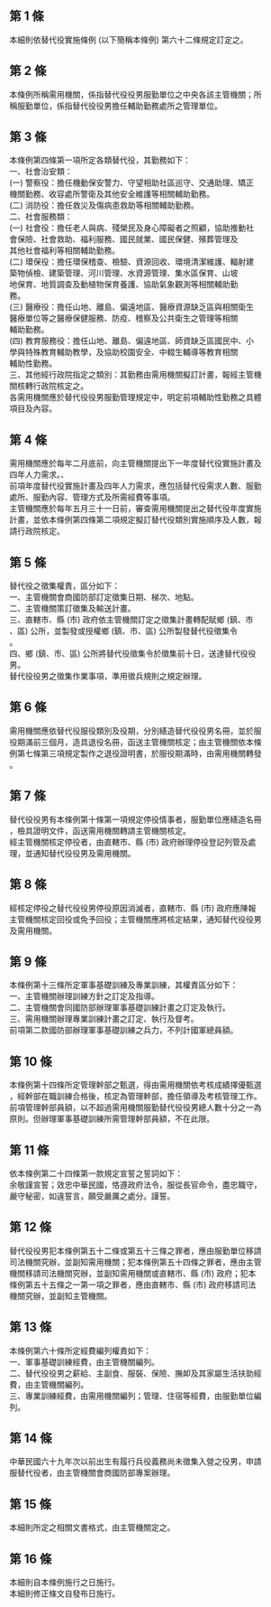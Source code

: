 第 1 條
-------
本細則依替代役實施條例 (以下簡稱本條例) 第六十二條規定訂定之。

第 2 條
-------
本條例所稱需用機關，係指替代役役男服勤單位之中央各該主管機關；所  
稱服勤單位，係指替代役役男擔任輔助勤務處所之管理單位。

第 3 條
-------
本條例第四條第一項所定各類替代役，其勤務如下：                    
一、社會治安類：                                                  
 (一) 警察役：擔任機動保安警力、守望相助社區巡守、交通助理、矯正  
      機關勤務、收容處所警衛及其他安全維護等相關輔助勤務。        
 (二) 消防役：擔任救災及傷病患救助等相關輔助勤務。                
二、社會服務類：                                                  
 (一) 社會役：擔任老人與病、殘榮民及身心障礙者之照顧，協助推動社  
      會保險、社會救助、福利服務、國民就業、國民保健、殯葬管理及  
      其他社會福利等相關輔助勤務。                                
 (二) 環保役：擔任環保稽查、檢驗、資源回收、環境清潔維護、輻射建  
      築物偵檢、建築管理、河川管理、水資源管理、集水區保育、山坡  
      地保育、地質調查及動植物保育養護、協助氣象觀測等相關輔助勤  
      務。                                                        
 (三) 醫療役：擔任山地、離島、偏遠地區、醫療資源缺乏區與相關衛生  
      醫療單位等之醫療保健服務、防疫、稽察及公共衛生之管理等相關  
      輔助勤務。                                                  
 (四) 教育服務役：擔任山地、離島、偏遠地區、師資缺乏區國民中、小  
      學與特殊教育輔助教學，及協助校園安全、中輟生輔導等教育相關  
      輔助性勤務。                                                
三、其他經行政院指定之類別：其勤務由需用機關擬訂計畫，報經主管機  
    關核轉行政院核定之。                                          
各需用機關應於替代役役男服勤管理規定中，明定前項輔助性勤務之具體  
項目及內容。

第 4 條
-------
需用機關應於每年二月底前，向主管機關提出下一年度替代役實施計畫及  
四年人力需求。、                                                  
前項年度替代役實施計畫及四年人力需求，應包括替代役需求人數、服勤  
處所、服勤內容、管理方式及所需經費等事項。                        
主管機關應於每年五月三十一日前，審查需用機關提出之替代役年度實施  
計畫，並依本條例第四條第二項規定擬訂替代役類別實施順序及人數，報  
請行政院核定。

第 5 條
-------
替代役之徵集權責，區分如下：  
一、主管機關會商國防部訂定徵集日期、梯次、地點。  
二、主管機關策訂徵集及輸送計畫。  
三、直轄市、縣 (市) 政府依主管機關訂定之徵集計畫轉配賦鄉 (鎮、市  
    、區) 公所，並製發或授權鄉 (鎮、市、區) 公所製發替代役徵集令  
    。  
四、鄉 (鎮、市、區) 公所將替代役徵集令於徵集前十日，送達替代役役  
    男。  
替代役役男之徵集作業事項，準用徵兵規則之規定辦理。

第 6 條
-------
需用機關應依替代役服役類別及役期，分別繕造替代役役男名冊，並於服  
役期滿前三個月，造具退役名冊，函送主管機關核定；由主管機關依本條  
例第七條第三項規定製作之退役證明書，於服役期滿時，由需用機關轉發  
。

第 7 條
-------
替代役役男有本條例第十條第一項規定停役情事者，服勤單位應繕造名冊  
，檢具證明文件，函送需用機關轉請主管機關核定。  
經主管機關核定停役者，由直轄市、縣 (市) 政府辦理停役登記列管及處  
理，並通知替代役役男及需用機關。

第 8 條
-------
經核定停役之替代役役男停役原因消滅者，直轄市、縣 (市) 政府應陳報  
主管機關核定回役或免予回役；主管機關應將核定結果，通知替代役役男  
及需用機關。

第 9 條
-------
本條例第十三條所定軍事基礎訓練及專業訓練，其權責區分如下：  
一、主管機關辦理訓練方針之訂定及指導。  
二、主管機關會同國防部辦理軍事基礎訓練計畫之訂定及執行。  
三、需用機關辦理專業訓練計畫之訂定、執行及督考。  
前項第二款國防部辦理軍事基礎訓練之兵力，不列計國軍總員額。

第 10 條
--------
本條例第十四條所定管理幹部之甄選，得由需用機關依考核成績擇優甄選  
，經幹部在職訓練合格後，核定為管理幹部，擔任領導及考核管理工作。  
前項管理幹部員額，以不超過需用機關服勤替代役役男總人數十分之一為  
原則。但辦理軍事基礎訓練所需管理幹部員額，不在此限。

第 11 條
--------
依本條例第二十四條第一款規定宣誓之誓詞如下：  
余敬謹宣誓；效忠中華民國，恪遵政府法令，服從長官命令，盡忠職守，  
嚴守秘密，如違誓言，願受嚴厲之處分。謹誓。

第 12 條
--------
替代役役男犯本條例第五十二條或第五十三條之罪者，應由服勤單位移請  
司法機關究辦，並副知需用機關；犯本條例第五十四條之罪者，應由主管  
機關移請司法機關究辦，並副知需用機關或直轄市、縣 (市) 政府；犯本  
條例第五十五條之一第一項之罪者，應由直轄市、縣 (市) 政府移請司法  
機關究辦，並副知主管機關。

第 13 條
--------
本條例第六十條所定經費編列權責如下：  
一、軍事基礎訓練經費，由主管機關編列。  
二、替代役役男之薪給、主副食、服裝、保險、撫卹及其家屬生活扶助經  
    費，由主管機關編列。  
三、專業訓練經費，由需用機關編列；管理、住宿等經費，由服勤單位編  
    列。

第 14 條
--------
中華民國六十九年次以前出生有履行兵役義務尚未徵集入營之役男，申請  
服替代役者，由主管機關會商國防部專案辦理。

第 15 條
--------
本細則所定之相關文書格式，由主管機關定之。

第 16 條
--------
本細則自本條例施行之日施行。    
本細則修正條文自發布日施行。

